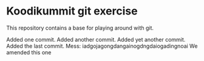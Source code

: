 # Koodikummit git exercise

This repository contains a base for playing around with git. 

Added one commit.
Added another commit.
Added yet another commit.
Added the last commit.
Mess: iadgojagongdangainogdngdaiogadingnoai
We amended this one
